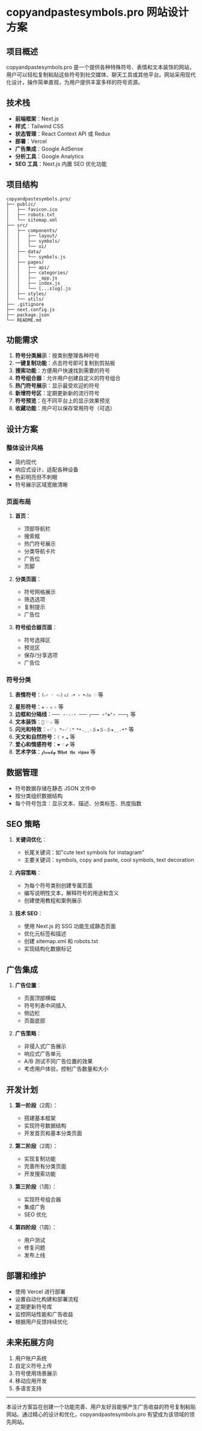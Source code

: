 # copyandpastesymbols.pro 网站设计方案

## 项目概述

copyandpastesymbols.pro 是一个提供各种特殊符号、表情和文本装饰的网站，用户可以轻松复制粘贴这些符号到社交媒体、聊天工具或其他平台。网站采用现代化设计，操作简单直观，为用户提供丰富多样的符号资源。

## 技术栈

- **前端框架**：Next.js
- **样式**：Tailwind CSS
- **状态管理**：React Context API 或 Redux
- **部署**：Vercel
- **广告集成**：Google AdSense
- **分析工具**：Google Analytics
- **SEO 工具**：Next.js 内置 SEO 优化功能

## 项目结构

```
copyandpastesymbols.pro/
├── public/
│   ├── favicon.ico
│   ├── robots.txt
│   └── sitemap.xml
├── src/
│   ├── components/
│   │   ├── layout/
│   │   ├── symbols/
│   │   └── ui/
│   ├── data/
│   │   └── symbols.js
│   ├── pages/
│   │   ├── api/
│   │   ├── categories/
│   │   ├── _app.js
│   │   ├── index.js
│   │   └── [...slug].js
│   ├── styles/
│   └── utils/
├── .gitignore
├── next.config.js
├── package.json
└── README.md
```

## 功能需求

1. **符号分类展示**：按类别整理各种符号
2. **一键复制功能**：点击符号即可复制到剪贴板
3. **搜索功能**：方便用户快速找到需要的符号
4. **符号组合器**：允许用户创建自定义的符号组合
5. **热门符号展示**：显示最受欢迎的符号
6. **新增符号区**：定期更新新的流行符号
7. **符号预览**：在不同平台上的显示效果预览
8. **收藏功能**：用户可以保存常用符号（可选）

## 设计方案

### 整体设计风格

- 简约现代
- 响应式设计，适配各种设备
- 色彩明亮但不刺眼
- 符号展示区域宽敞清晰

### 页面布局

1. **首页**：
   - 顶部导航栏
   - 搜索框
   - 热门符号展示
   - 分类导航卡片
   - 广告位
   - 页脚

2. **分类页面**：
   - 符号网格展示
   - 筛选选项
   - 复制提示
   - 广告位

3. **符号组合器页面**：
   - 符号选择区
   - 预览区
   - 保存/分享选项
   - 广告位

### 符号分类

1. **表情符号**：`(˶˃ ᵕ ˂˶)` `૮꒰ ˶• ༝ •˶꒱ა ♡` 等
2. **星形符号**：`★` `☆` `✮` `✧` 等
3. **边框和分隔线**：`─── ⋆⋅☆⋅⋆ ───` `┌─── ∘°❉°∘ ───┐` 等
4. **文本装饰**：`🎀` `♡` `✩` 等
5. **闪光和特效**：`✧･ﾟ: *✧･ﾟ:*` `*•.¸¸☆彡★彡☆彡★¸¸.•*` 等
6. **天文和自然符号**：`☾` `☀︎` `☁︎` 等
7. **爱心和情感符号**：`❤︎` `♡` `💕` 等
8. **艺术字体**：`𝓯𝓻𝓮𝓪𝓴𝔂` `𝖂𝖍𝖆𝖙 𝖙𝖍𝖊 𝖘𝖎𝖌𝖒𝖆` 等

## 数据管理

- 符号数据存储在静态 JSON 文件中
- 按分类组织数据结构
- 每个符号包含：显示文本、描述、分类标签、热度指数

## SEO 策略

1. **关键词优化**：
   - 长尾关键词：如"cute text symbols for instagram"
   - 主要关键词：symbols, copy and paste, cool symbols, text decoration

2. **内容策略**：
   - 为每个符号类别创建专属页面
   - 编写说明性文本，解释符号的用途和含义
   - 创建使用教程和案例展示

3. **技术 SEO**：
   - 使用 Next.js 的 SSG 功能生成静态页面
   - 优化元标签和描述
   - 创建 sitemap.xml 和 robots.txt
   - 实现结构化数据标记

## 广告集成

1. **广告位置**：
   - 页面顶部横幅
   - 符号列表中间插入
   - 侧边栏
   - 页面底部

2. **广告策略**：
   - 非侵入式广告展示
   - 响应式广告单元
   - A/B 测试不同广告位置的效果
   - 考虑用户体验，控制广告数量和大小

## 开发计划

1. **第一阶段**（2周）：
   - 搭建基本框架
   - 实现符号数据结构
   - 开发首页和基本分类页面

2. **第二阶段**（2周）：
   - 实现复制功能
   - 完善所有分类页面
   - 开发搜索功能

3. **第三阶段**（1周）：
   - 实现符号组合器
   - 集成广告
   - SEO 优化

4. **第四阶段**（1周）：
   - 用户测试
   - 修复问题
   - 发布上线

## 部署和维护

- 使用 Vercel 进行部署
- 设置自动化构建和部署流程
- 定期更新符号库
- 监控网站性能和广告收益
- 根据用户反馈持续优化

## 未来拓展方向

1. 用户账户系统
2. 自定义符号上传
3. 符号使用场景展示
4. 移动应用开发
5. 多语言支持

---

本设计方案旨在创建一个功能完善、用户友好且能够产生广告收益的符号复制粘贴网站。通过精心的设计和优化，copyandpastesymbols.pro 有望成为该领域的领先网站。
